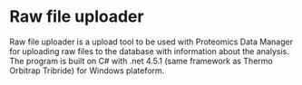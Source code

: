 # Raw file uploader
Raw file uploader is a upload tool to be used with Proteomics Data Manager for uploading raw files to the database with information about the analysis. The program is built on C# with .net 4.5.1 (same framework as Thermo Orbitrap Tribride) for Windows plateform.
